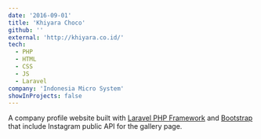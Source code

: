 ```yaml
---
date: '2016-09-01'
title: 'Khiyara Choco'
github: ''
external: 'http://khiyara.co.id/'
tech:
  - PHP
  - HTML
  - CSS
  - JS
  - Laravel
company: 'Indonesia Micro System'
showInProjects: false
---
```


A company profile website built with [Laravel PHP Framework](https://laravel.com) and [Bootstrap](https://getbootstrap.com) that include Instagram public API for the gallery page.
